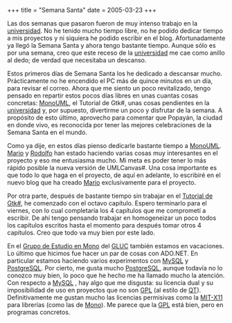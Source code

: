 +++
title = "Semana Santa"
date = 2005-03-23
+++

Las dos semanas que pasaron fueron de muy intenso trabajo en la [universidad](http://www.unicauca.edu.co/). No he tenido mucho tiempo libre, no he podido dedicar tiempo a mis proyectos y ni siquiera he podido escribir en el blog. Afortunadamente ya llegó la Semana Santa y ahora tengo bastante tiempo. Aunque sólo es por una semana, creo que este receso de la [universidad](http://www.unicauca.edu.co/) me cae como anillo al dedo; de verdad que necesitaba un descanso.

Estos primeros días de Semana Santa los he dedicado a descansar mucho. Prácticamente no he encendido el PC más de quince minutos en un día, para revisar el correo. Ahora que me siento un poco revitalizado, tengo pensado en repartir estos pocos días libres en unas cuantas cosas concretas: [MonoUML](http://monouml.sourceforge.net/), el Tutorial de Gtk#, unas cosas pendientes en la [universidad](http://www.unicauca.edu.co/) y, por supuesto, divertirme un poco y disfrutar de la semana. A propósito de esto último, aprovecho para comentar que Popayán, la ciudad en donde vivo, es reconocida por tener las mejores celebraciones de la Semana Santa en el mundo.

Como ya dije, en estos días pienso dedicarle bastante tiempo a [MonoUML](http://monouml.sourceforge.net/). [Mario](http://marioc.blogspot.com/) y [Rodolfo](http://rodolfocampero.blogspot.com/) han estado haciendo varias cosas muy interesantes en el proyecto y eso me entusiasma mucho. Mi meta es poder tener lo más rápido posible la nueva versión de UMLCanvas#. Una cosa importante es que todo lo que haga en el proyecto, de aquí en adelante, lo escribiré en el nuevo blog que ha creado [Mario](http://marioc.blogspot.com/) exclusivamente para el proyecto.

Por otra parte, después de bastante tiempo sin trabajar en el [Tutorial de Gtk#](http://www.monohispano.org/tutoriales/man_gtksharp), he comenzado con el octavo capítulo. Espero terminarlo para el viernes, con lo cual completaría los 4 capítulos que me comprometí a escribir. De ahí tengo pensando trabajar en homogeneizar un poco todos los capítulos escritos hasta el momento para después tomar otros 4 capítulos. Creo que todo va muy bien por este lado.

En el [Grupo de Estudio en Mono](http://gluc.unicauca.edu.co/mono) del [GLUC](http://gluc.unicauca.edu.co/) también estamos en vacaciones. Lo último que hicimos fue hacer un par de cosas con ADO.NET. En particular estamos haciendo varios experimentos con [MySQL](https://ceronman.com/2005/03/22/semana-santa/www.mysql.com) y [PostgreSQL](https://ceronman.com/2005/03/22/semana-santa/www.postgresql.org). Por cierto, me gusta mucho [PostgreSQL](https://ceronman.com/2005/03/22/semana-santa/www.postgresql.org), aunque todavía no lo conozco muy bien, lo poco que he hecho me ha llamado mucho la atención. Con respecto a [MySQL](https://ceronman.com/2005/03/22/semana-santa/www.mysql.com) , hay algo que me disgusta: su licencia dual y su imposibilidad de uso en proyectos que no son [GPL](http://www.gnu.org/licenses/gpl.html) (al estilo de [QT](http://www.trolltech.com/)). Definitivamente me gustan mucho las licencias permisivas como la [MIT-X11](http://www.opensource.org/licenses/mit-license.php) para librerías (como las de [Mono](http://www.mono-project.com/)). Me parece que la [GPL](http://www.gnu.org/licenses/gpl.html) está bien, pero en programas concretos.
